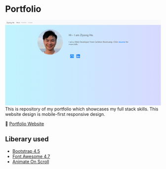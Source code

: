 # Portfolio

![Portfolio website preview](./asset/preview.png)
This is repository of my portfolio which showcases my full stack skills. This website design is mobile-first responsive design.

:link: [Portfolio Website](https://ziyonghe.github.io/Portfolio/index.html)

## Liberary used

- [Bootstrap 4.5](https://getbootstrap.com/)
- [Font Awesome 4.7](https://fontawesome.com/v4.7.0/)
- [Animate On Scroll](https://michalsnik.github.io/aos/)
